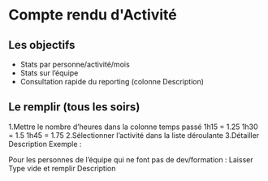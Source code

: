 # Compte rendu d'Activité

## Les objectifs

* Stats par personne/activité/mois
* Stats sur l’équipe
* Consultation rapide du reporting (colonne Description)

## Le remplir (tous les soirs)

1.Mettre le nombre d’heures dans la colonne temps passé
1h15 = 1.25
1h30 = 1.5
1h45 = 1.75
2.Sélectionner l’activité dans la liste déroulante
3.Détailler Description
Exemple : 

Pour les personnes de l’équipe qui ne font pas de dev/formation :
Laisser Type vide et remplir Description 

